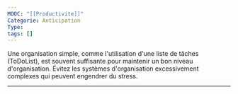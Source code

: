```yaml
---
MOOC: "[[Productivite]]"
Categorie: Anticipation
Type: 
tags: []
---
```

Une organisation simple, comme l'utilisation d'une liste de tâches (ToDoList), est souvent suffisante pour maintenir un bon niveau d'organisation. Évitez les systèmes d'organisation excessivement complexes qui peuvent engendrer du stress.

---
